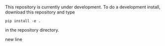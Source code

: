 This repository is currently under development. To do a development install, download this repository and type

`pip install -e .`

in the repository directory.

new line

